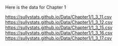 Here is the data for Chapter 1

<a>https://sullystats.github.io/Data/Chapter1/1_3_11.csv</a><br/>
<a>https://sullystats.github.io/Data/Chapter1/1_3_12.csv</a><br/>
<a>https://sullystats.github.io/Data/Chapter1/1_3_15.csv</a><br/>
<a>https://sullystats.github.io/Data/Chapter1/1_3_16.csv</a><br/>
<a>https://sullystats.github.io/Data/Chapter1/1_3_17.csv</a><br/>
